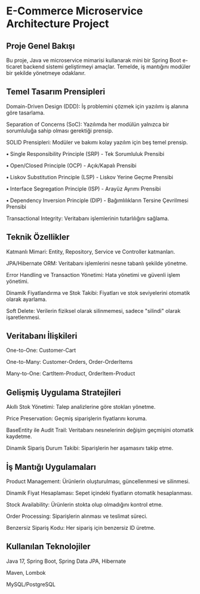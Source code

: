 # **E-Commerce Microservice Architecture Project**

## **Proje Genel Bakışı**



Bu proje, Java ve microservice mimarisi kullanarak mini bir Spring Boot e-ticaret backend sistemi geliştirmeyi amaçlar. Temelde, iş mantığını modüler bir şekilde yönetmeye odaklanır.

## **Temel Tasarım Prensipleri**



Domain-Driven Design (DDD): İş problemini çözmek için yazılımı iş alanına göre tasarlama.

Separation of Concerns (SoC): Yazılımda her modülün yalnızca bir sorumluluğa sahip olması gerektiği prensip.


SOLID Prensipleri: Modüler ve bakımı kolay yazılım için beş temel prensip.

  **•** Single Responsibility Principle (SRP) - Tek Sorumluluk Prensibi

  **•** Open/Closed Principle (OCP) - Açık/Kapalı Prensibi

  **•** Liskov Substitution Principle (LSP) - Liskov Yerine Geçme Prensibi

  **•** Interface Segregation Principle (ISP) - Arayüz Ayrımı Prensibi

  **•** Dependency Inversion Principle (DIP) - Bağımlılıkların Tersine Çevrilmesi Prensibi

Transactional Integrity: Veritabanı işlemlerinin tutarlılığını sağlama.


## **Teknik Özellikler**

Katmanlı Mimari: Entity, Repository, Service ve Controller katmanları.

JPA/Hibernate ORM: Veritabanı işlemlerini nesne tabanlı şekilde yönetme.

Error Handling ve Transaction Yönetimi: Hata yönetimi ve güvenli işlem yönetimi.

Dinamik Fiyatlandırma ve Stok Takibi: Fiyatları ve stok seviyelerini otomatik olarak ayarlama.

Soft Delete: Verilerin fiziksel olarak silinmemesi, sadece "silindi" olarak işaretlenmesi.

## **Veritabanı İlişkileri**

One-to-One: Customer-Cart

One-to-Many: Customer-Orders, Order-OrderItems

Many-to-One: CartItem-Product, OrderItem-Product

## **Gelişmiş Uygulama Stratejileri**

Akıllı Stok Yönetimi: Talep analizlerine göre stokları yönetme.

Price Preservation: Geçmiş siparişlerin fiyatlarını koruma.

BaseEntity ile Audit Trail: Veritabanı nesnelerinin değişim geçmişini otomatik kaydetme.

Dinamik Sipariş Durum Takibi: Siparişlerin her aşamasını takip etme.

## **İş Mantığı Uygulamaları**

Product Management: Ürünlerin oluşturulması, güncellenmesi ve silinmesi.

Dinamik Fiyat Hesaplaması: Sepet içindeki fiyatların otomatik hesaplanması.

Stock Availability: Ürünlerin stokta olup olmadığını kontrol etme.

Order Processing: Siparişlerin alınması ve teslimat süreci.

Benzersiz Sipariş Kodu: Her sipariş için benzersiz ID üretme.

## **Kullanılan Teknolojiler**

Java 17, Spring Boot, Spring Data JPA, Hibernate

Maven, Lombok

MySQL/PostgreSQL
